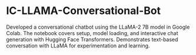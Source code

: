 # IC-LLAMA-Conversational-Bot
Developed a conversational chatbot using the LLaMA-2 7B model in Google Colab. The notebook covers setup, model loading, and interactive chat generation with Hugging Face Transformers. Demonstrates text-based conversation with LLaMA for experimentation and learning.

